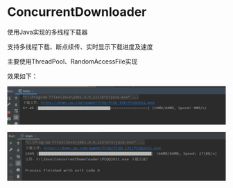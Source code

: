 # ConcurrentDownloader

使用Java实现的多线程下载器

支持多线程下载、断点续传、实时显示下载进度及速度

主要使用ThreadPool、RandomAccessFile实现

效果如下：

![image-20210806112451385](imgs/image-20210806112451385.png)

![image-20210806113800618](imgs/image-20210806113800618.png)